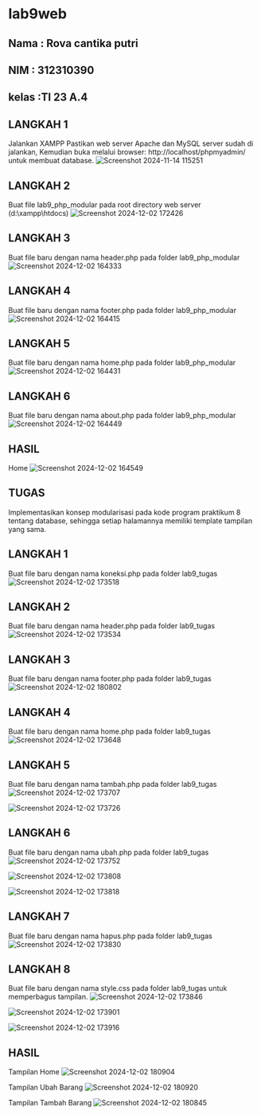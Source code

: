 # lab9web
## Nama : Rova cantika putri
## NIM  : 312310390
## kelas :TI 23 A.4

## <b> LANGKAH 1 </b>
Jalankan XAMPP
Pastikan web server Apache dan MySQL server sudah di jalankan, Kemudian buka melalui browser: http://localhost/phpmyadmin/ untuk membuat database.
![Screenshot 2024-11-14 115251](https://github.com/user-attachments/assets/fd9a0089-fb89-40f6-84ec-8ae1469cbc5f)

## <b> LANGKAH 2 </b>
Buat file lab9_php_modular pada root directory web server (d:\xampp\htdocs)
![Screenshot 2024-12-02 172426](https://github.com/user-attachments/assets/cf868fde-e6ec-4c21-9915-5e0a7fe99c1b)

## <b> LANGKAH 3 </b>
Buat file baru dengan nama header.php pada folder lab9_php_modular
![Screenshot 2024-12-02 164333](https://github.com/user-attachments/assets/6b7e4397-1979-447a-994a-2c52e9033221)

## <b> LANGKAH 4 </b>
Buat file baru dengan nama footer.php pada folder lab9_php_modular
![Screenshot 2024-12-02 164415](https://github.com/user-attachments/assets/47d51f4a-4a1e-45a4-b9f9-04a8030b5d08)

## <b> LANGKAH 5 </b>
Buat file baru dengan nama home.php pada folder lab9_php_modular
![Screenshot 2024-12-02 164431](https://github.com/user-attachments/assets/a06692f3-4002-405f-869b-f664f3e77eae)

## <b> LANGKAH 6 </b>
Buat file baru dengan nama about.php pada folder lab9_php_modular
![Screenshot 2024-12-02 164449](https://github.com/user-attachments/assets/17b5ce68-fe73-415d-b583-5f1395e13b63)

## <b> HASIL </b>
Home
![Screenshot 2024-12-02 164549](https://github.com/user-attachments/assets/d4e47d88-bc12-4159-977f-28a1009c5851)

## <b> TUGAS </b>
Implementasikan konsep modularisasi pada kode program praktikum 8 tentang database, sehingga setiap halamannya memiliki template tampilan yang sama.

## <b> LANGKAH 1 </b>
Buat file baru dengan nama koneksi.php pada folder lab9_tugas
![Screenshot 2024-12-02 173518](https://github.com/user-attachments/assets/7362392f-2bbc-4f7b-acfe-137f30196b8b)

## <b> LANGKAH 2 </b>
Buat file baru dengan nama header.php pada folder lab9_tugas
![Screenshot 2024-12-02 173534](https://github.com/user-attachments/assets/103a1011-0f0e-4ace-ac0a-b22040b4ad6f)

## <b> LANGKAH 3 </b>
Buat file baru dengan nama footer.php pada folder lab9_tugas
![Screenshot 2024-12-02 180802](https://github.com/user-attachments/assets/fc62bd1c-1d20-421c-9538-90ad492a70db)

## <b> LANGKAH 4 </b>
Buat file baru dengan nama home.php pada folder lab9_tugas
![Screenshot 2024-12-02 173648](https://github.com/user-attachments/assets/56f2c39c-af52-4804-95b6-93b447707e89)

## <b> LANGKAH 5 </b>
Buat file baru dengan nama tambah.php pada folder lab9_tugas
![Screenshot 2024-12-02 173707](https://github.com/user-attachments/assets/06e8fe47-86af-4feb-a42f-78d9cbbd1e9b)

![Screenshot 2024-12-02 173726](https://github.com/user-attachments/assets/eadadcfc-0eef-4653-9984-c5a62cd22ad0)

## <b> LANGKAH 6 </b>
Buat file baru dengan nama ubah.php pada folder lab9_tugas
![Screenshot 2024-12-02 173752](https://github.com/user-attachments/assets/cfe89861-65f9-4926-b67d-afbf37a7bdd2)

![Screenshot 2024-12-02 173808](https://github.com/user-attachments/assets/d121b37b-c7b3-40c2-b139-f52aac90eb48)

![Screenshot 2024-12-02 173818](https://github.com/user-attachments/assets/2e56cb9c-b98f-4843-8a20-fcd23c54af6e)

## <b> LANGKAH 7 </b>
Buat file baru dengan nama hapus.php pada folder lab9_tugas
![Screenshot 2024-12-02 173830](https://github.com/user-attachments/assets/32862c85-211d-48f4-a38a-6d2396ebd001)

## <b> LANGKAH 8 </b>
Buat file baru dengan nama style.css pada folder lab9_tugas untuk memperbagus tampilan.
![Screenshot 2024-12-02 173846](https://github.com/user-attachments/assets/1876966f-e7ba-4112-a1d2-da9e7d34a305)

![Screenshot 2024-12-02 173901](https://github.com/user-attachments/assets/99818306-7dd9-46f8-a756-a2989833850e)

![Screenshot 2024-12-02 173916](https://github.com/user-attachments/assets/1021d7f6-e6bf-4d53-80f3-1c23d811e950)

## <b> HASIL </b>
Tampilan Home
![Screenshot 2024-12-02 180904](https://github.com/user-attachments/assets/2f288c4e-fb8f-4938-ad95-ba6ad0cf360f)

Tampilan Ubah Barang
![Screenshot 2024-12-02 180920](https://github.com/user-attachments/assets/03e10a59-2a07-47ec-8efd-506630330d58)

Tampilan Tambah Barang
![Screenshot 2024-12-02 180845](https://github.com/user-attachments/assets/eee537ed-f2f7-4e76-8c17-e510a1218ec7)
